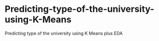 # Predicting-type-of-the-university-using-K-Means
Predicting type of the university using K Means plus EDA
